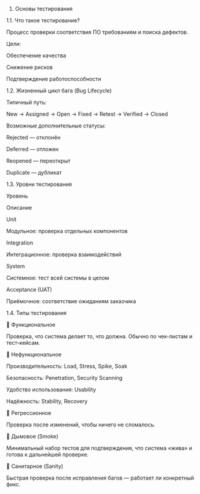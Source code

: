 1. Основы тестирования

1.1. Что такое тестирование?

Процесс проверки соответствия ПО требованиям и поиска дефектов.

Цели:

Обеспечение качества

Снижение рисков

Подтверждение работоспособности

1.2. Жизненный цикл бага (Bug Lifecycle)

Типичный путь:

New → Assigned → Open → Fixed → Retest → Verified → Closed

Возможные дополнительные статусы:

Rejected — отклонён

Deferred — отложен

Reopened — переоткрыт

Duplicate — дубликат

1.3. Уровни тестирования

Уровень

Описание

Unit

Модульное: проверка отдельных компонентов

Integration

Интеграционное: проверка взаимодействий

System

Системное: тест всей системы в целом

Acceptance (UAT)

Приёмочное: соответствие ожиданиям заказчика

1.4. Типы тестирования

🔹 Функциональное

Проверка, что система делает то, что должна. Обычно по чек-листам и тест-кейсам.

🔹 Нефункциональное

Производительность: Load, Stress, Spike, Soak

Безопасность: Penetration, Security Scanning

Удобство использования: Usability

Надёжность: Stability, Recovery

🔹 Регрессионное

Проверка после изменений, чтобы ничего не сломалось.

🔹 Дымовое (Smoke)

Минимальный набор тестов для подтверждения, что система «жива» и готова к дальнейшей проверке.

🔹 Санитарное (Sanity)

Быстрая проверка после исправления багов — работает ли конкретный фикс.
